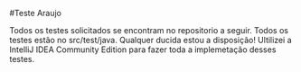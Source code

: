 #Teste Araujo

Todos os testes solicitados se encontram no repositorio a seguir. Todos os testes estão no src/test/java. Qualquer ducida estou a disposição! 
Ultilizei a IntelliJ IDEA Community Edition para fazer toda a implemetação desses testes. 
